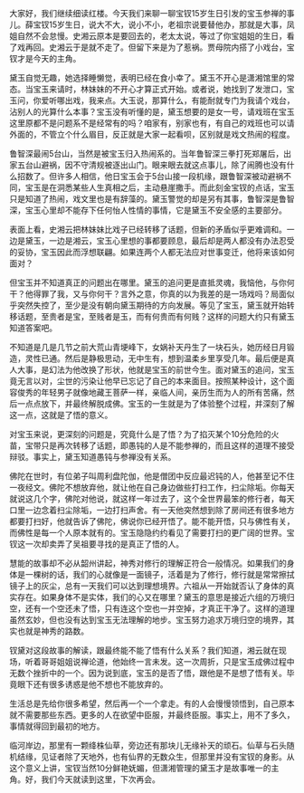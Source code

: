 
大家好，我们继续细读红楼。今天我们来聊一聊宝钗15岁生日引发的宝玉参禅的事儿。薛宝钗15岁生日，说大不大，说小不小，老祖宗说要替他办，那就是大事，凤姐自然不会怠慢。史湘云原本是要回去的，老太太说，等过了你宝姐姐的生日，看了戏再回。史湘云于是就不走了。但留下来是为了惹祸。贾母院内搭了小戏台，宝钗才是今天的主角。

黛玉自觉无趣，她选择睡懒觉，表明已经在食小幸了。黛玉不开心是潇湘馆里的常态。当宝玉来请时，林妹妹的不开心才算正式开始。或者说，她找到了发泄口，宝玉问，你爱听哪出戏，我来点。大玉说，那算什么，有能耐就专门为我请个戏台，沾别人的光算什么本事？宝玉没有听懂的是，黛玉想要的是女一号，请戏班在宝玉这里原都不是问题系不是经常有的吗？咱家有，别家也有，有自己的戏班也可以请外面的，不管立个什么眉目，反正就是大家一起看呗，区别就是戏文热闹的程度。

鲁智深最闹5台山，当然是被宝玉归入热闹系的。当年鲁智深三拳打死郑屠后，出家五台山避祸，因不守清规被逐出山门。眼来眼去就这点事儿，除了闹腾也没有什么招数了。但许多人相信，他日宝玉会于5台山接一段机缘，跟鲁智深被动避祸不同，宝玉是在洞悉某些人生真相之后，主动悬崖撒手。而此刻金宝钗的点话，宝玉只是知道了热闹，戏文里也是有辞藻的。黛玉警觉的却是另有其事，鲁智深是鲁智深，宝玉心里却不能存下任何怡人性情的事情，它是黛玉不安全感的主要部分。

表面上看，史湘云把林妹妹比戏子已经转移了话题，但新的矛盾似乎更难调和。一边是黛玉，一边是湘云，宝玉心里想的事都要顾息，最后却是两人都没有办法忍受的妥协，宝玉因此而浮想联翩。如果连两个人都无法应对世事变迁，他将来该如何面对？

但宝玉并不知道真正的问题出在哪里。黛玉的追问更是直抵灵魂，我恼他，与你何干？他得罪了我，又与你何干？言外之意，你真的以为我差的是一场戏吗？局面似乎突然失控了，至少是没有朝向黛玉期待的方向发展。等见了宝玉，黛玉就开始转移话题，至贵者是宝，至贱者是玉，而有何贵而有何贱？这样的问题大约只有黛玉知道答案吧。

不知道是几是几节之前大荒山青埂峰下，女娲补天丹生了一块石头，她历经日月锻造，灵性已通。然后是静极思动，无中生有，想到温柔乡里享受几年。最后便是真人大事，是幻法为他改换了形状，他就是宝玉的前世今生。面对黛玉的追问，宝玉竟无言以对，尘世的污染让他早已忘记了自己的本来面目。按照某种设计，这个面容俊秀的年轻男子就像地藏王菩萨一样，亲临人间，亲历生而为人的所有苦痛，然后一点点放下，并最终解脱成佛。宝玉的一生就是为了体验整个过程，并深刻了解这一点，这就是了悟的意义。

对宝玉来说，更深刻的问题是，究竟什么是了悟？为了掐灭某个10分危险的火苗，宝带只是再次转移了话题，即愚钝的人是不能参禅的，而且这样的道理不接受辩驳。事实上，黛玉知道愚钝与参禅没有关系。

佛陀在世时，有位弟子叫周利盘陀伽，他是僧团中反应最迟钝的人，他甚至记不住一夜经文。佛陀不想放弃他，就让他在自己身边做些打扫工作，扫尘除垢。你每天就说这几个字，佛陀对他说，就这样一年过去了，这个全世界最笨的修行者，每天口里一边念着扫尘除垢，一边打扫声舍。有一天他突然想到除了房间还有很多地方都要打扫好，他就告诉了佛陀，佛说你已经开悟了。能不能开悟，只与佛性有关，而佛性是每一个人原本就有的。宝玉隐隐约约看见了需要打扫的更广阔的世界。宝钗这一次却卖弄了吴祖要寻找的是真正了悟的人。

慧能的故事却不必从韶州讲起，神秀对修行的理解正符合一般情况。如果我们的身体是一棵树的话，我们的心就像是一面镜子，活着是为了修行，修行就是常常擦拭镜子上的灰尘，总有一天我们可以达到理想境界。六祖从一开始就否认了身体的真实存在。如果身体不是实体，我们的心又在哪里？黛玉的意思是接近六组的万境归空，还有一个空还未了悟，只有连这个空也一并空掉，才真正干净了。这样的道理虽然玄妙，但也没有达到宝玉无法理解的地步。宝玉努力追求万境归空的境界，其实也就是神秀的路数。

钗黛对这段故事的解读，跟最终能不能了悟有什么关系？我们知道，湘云就在现场，听着哥哥姐姐说禅论道，他始终一言未发。这一次周折，只是宝玉成佛过程中无数个挫折中的一个。因为说到底，宝玉的是否了悟，跟他是不是想了悟有关。毕竟眼下还有很多诱惑是他不想也不能放弃的。

生活总是先给你很多希望，然后再一个一个拿走。有的人会慢慢领悟到，自己原本就不需要那些东西。更多的人在欲望中臣服，并最终臣服。事实上，用不了多久，事情就得回到最初的地方。

临河岸边，那里有一颗绛株仙草，旁边还有那块儿无缘补天的顽石。仙草与石头随机结缘，见证者除了天地外，也有仙界的无数众生，但那里并没有宝钗的身影。从这个意义上讲，宝钗当然10分鲜艳妩媚，但潇湘管理的黛玉才是故事唯一的主角。好，我们今天就读到这里，下次再会。


